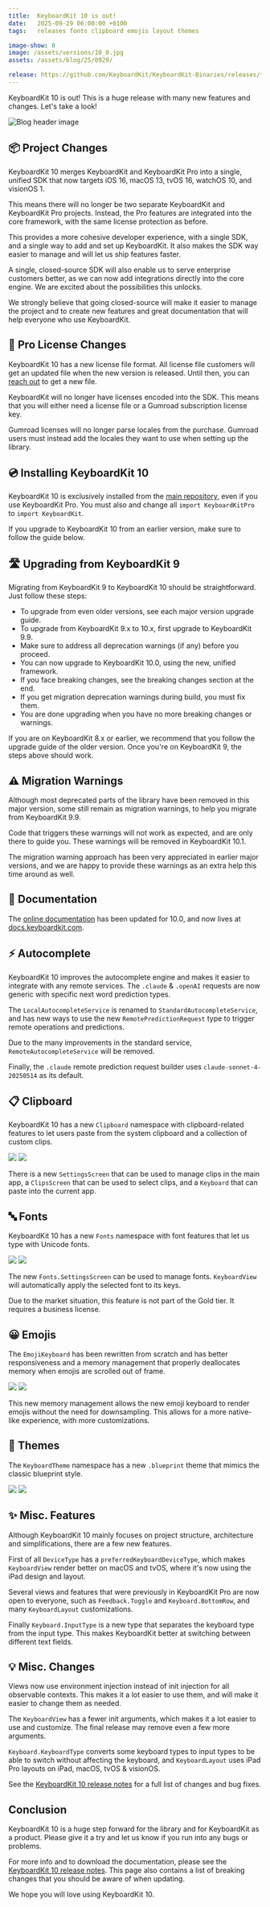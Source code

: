 ```yaml
---
title:  KeyboardKit 10 is out!
date:   2025-09-29 06:00:00 +0100
tags:   releases fonts clipboard emojis layout themes

image-show: 0
image: /assets/versions/10_0.jpg
assets: /assets/blog/25/0929/

release: https://github.com/KeyboardKit/KeyboardKit-Binaries/releases/tag/10.0.0
---
```


KeyboardKit 10 is out! This is a huge release with many new features and changes. Let's take a look!

![Blog header image]({{page.image}})


## 📦 Project Changes

KeyboardKit 10 merges KeyboardKit and KeyboardKit Pro into a single, unified SDK that now targets iOS 16, macOS 13, tvOS 16, watchOS 10, and visionOS 1.

This means there will no longer be two separate KeyboardKit and KeyboardKit Pro projects. Instead, the Pro features are integrated into the core framework, with the same license protection as before.

This provides a more cohesive developer experience, with a single SDK, and a single way to add and set up KeyboardKit. It also makes the SDK way easier to manage and will let us ship features faster.

A single, closed-source SDK will also enable us to serve enterprise customers better, as we can now add integrations directly into the core engine. We are excited about the possibilities this unlocks.

We strongly believe that going closed-source will make it easier to manage the project and to create new features and great documentation that will help everyone who use KeyboardKit.


## 📄 Pro License Changes

KeyboardKit 10 has a new license file format. All license file customers will get an updated file when the new version is released. Until then, you can [reach out]({{site.urls.email}}) to get a new file.

KeyboardKit will no longer have licenses encoded into the SDK. This means that you will either need a license file or a Gumroad subscription license key.

Gumroad licenses will no longer parse locales from the purchase. Gumroad users must instead add the locales they want to use when setting up the library.


## 💿 Installing KeyboardKit 10

KeyboardKit 10 is exclusively installed from the [main repository]({{site.urls.github}}), even if you use KeyboardKit Pro. You must also and change all `import KeyboardKitPro` to `import KeyboardKit`.

If you upgrade to KeyboardKit 10 from an earlier version, make sure to follow the guide below.


## 🛣️ Upgrading from KeyboardKit 9

Migrating from KeyboardKit 9 to KeyboardKit 10 should be straightforward. Just follow these steps:

* To upgrade from even older versions, see each major version upgrade guide.
* To upgrade from KeyboardKit 9.x to 10.x, first upgrade to KeyboardKit 9.9.
* Make sure to address all deprecation warnings (if any) before you proceed.
* You can now upgrade to KeyboardKit 10.0, using the new, unified framework.
* If you face breaking changes, see the breaking changes section at the end.
* If you get migration deprecation warnings during build, you must fix them.
* You are done upgrading when you have no more breaking changes or warnings.

If you are on KeyboardKit 8.x or earlier, we recommend that you follow the upgrade guide of the older version. Once you're on KeyboardKit 9, the steps above should work.


## ⚠️ Migration Warnings

Although most deprecated parts of the library have been removed in this major version, some still remain as migration warnings, to help you migrate from KeyboardKit 9.9.

Code that triggers these warnings will not work as expected, and are only there to guide you. These warnings will be removed in KeyboardKit 10.1.

The migration warning approach has been very appreciated in earlier major versions, and we are happy to provide these warnings as an extra help this time around as well.


## 📗 Documentation

The [online documentation]({{site.urls.docs}}) has been updated for 10.0, and now lives at [docs.keyboardkit.com]({{site.urls.docs}}).


## ⚡️ Autocomplete

KeyboardKit 10 improves the autocomplete engine and makes it easier to integrate with any remote services. The `.claude` & `.openAI` requests are now generic with specific next word prediction types.

The `LocalAutocompleteService` is renamed to `StandardAutocompleteService`, and has new ways to use the new `RemotePredictionRequest` type to trigger remote operations and predictions.

Due to the many improvements in the standard service, `RemoteAutocompleteService` will be removed. 

Finally, the `.claude` remote prediction request builder uses `claude-sonnet-4-20250514` as its default.



## 📋 Clipboard

KeyboardKit 10 has a new `Clipboard` namespace with clipboard-related features to let users paste from the system clipboard and a collection of custom clips. 

<div class="grid col2">
    <span><img src="{{page.assets}}clipboard-settings.jpg" /></span>
    <span><img src="{{page.assets}}clipboard-keyboard.jpg" /></span>
</div>

There is a new `SettingsScreen` that can be used to manage clips in the main app, a `ClipsScreen` that can be used to select clips, and a `Keyboard` that can paste into the current app.


## 🔤 Fonts

KeyboardKit 10 has a new `Fonts` namespace with font features that let us type with Unicode fonts. 

<div class="grid col2">
    <span><img src="{{page.assets}}fonts-settings.jpg" /></span>
    <span><img src="{{page.assets}}fonts-keyboard.jpg" /></span>
</div>

The new `Fonts.SettingsScreen` can be used to manage fonts. `KeyboardView` will automatically apply the selected font to its keys.

Due to the market situation, this feature is not part of the Gold tier. It requires a business license.


## 😀 Emojis

The `EmojiKeyboard` has been rewritten from scratch and has better responsiveness and a memory management that properly deallocates memory when emojis are scrolled out of frame.

<div class="grid col2">
    <span><img src="{{page.assets}}emoji-keyboard-1.jpg" /></span>
    <span><img src="{{page.assets}}emoji-keyboard-2.jpg" /></span>
</div>

This new memory management allows the new emoji keyboard to render emojis without the need for downsampling. This allows for a more native-like experience, with more customizations.


## 🎨 Themes

The `KeyboardTheme` namespace has a new `.blueprint` theme that mimics the classic blueprint style.

<div class="grid col2">
    <span><img src="{{page.assets}}theme-blueprint.jpg" /></span>
    <span><img src="{{page.assets}}theme-blueprint-dark.jpg" /></span>
</div>


## ✨ Misc. Features

Although KeyboardKit 10 mainly focuses on project structure, architecture and simplifications, there are a few new features.

First of all `DeviceType` has a `preferredKeyboardDeviceType`, which makes `KeyboardView` render better on macOS and tvOS, where it's now using the iPad design and layout.

Several views and features that were previously in KeyboardKit Pro are now open to everyone, such as `Feedback.Toggle` and `Keyboard.BottomRow`, and many `KeyboardLayout` customizations.

Finally `Keyboard.InputType` is a new type that separates the keyboard type from the input type. This makes KeyboardKit better at switching between different text fields.


## 💡 Misc. Changes

Views now use environment injection instead of init injection for all observable contexts. This makes it a lot easier to use them, and will make it easier to change them as needed.

The `KeyboardView` has a fewer init arguments, which makes it a lot easier to use and customize. The final release may remove even a few more arguments.

`Keyboard.KeyboardType` converts some keyboard types to input types to be able to switch without affecting the keyboard, and `KeyboardLayout` uses iPad Pro layouts on iPad, macOS, tvOS & visionOS.

See the [KeyboardKit 10 release notes]({{page.release}}) for a full list of changes and bug fixes.


## Conclusion

KeyboardKit 10 is a huge step forward for the library and for KeyboardKit as a product. Please give it a try and let us know if you run into any bugs or problems.

For more info and to download the documentation, please see the [KeyboardKit 10 release notes]({{page.release}}). This page also contains a list of breaking changes that you should be aware of when updating.

We hope you will love using KeyboardKit 10.